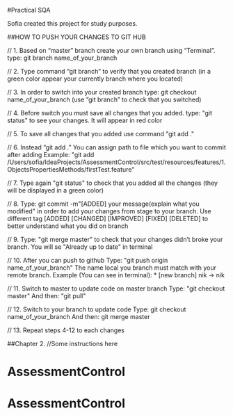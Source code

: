 #Practical SQA

Sofia created this project for study purposes.

##HOW TO PUSH YOUR CHANGES TO GIT HUB

// 1. Based on “master” branch create your own branch using
    “Terminal”. type: git branch name_of_your_branch

// 2. Type command “git branch” to verify that you created branch
    (in a green color appear your currently branch where you located)

// 3. In order to switch into your created branch
    type: git checkout name_of_your_branch
    (use “git branch” to check that you switched)

// 4. Before switch you must save all changes that you added.
    type: "git status" to see your changes. It will appear in red color

// 5. To save all changes that you added use command "git add ."

// 6. Instead “git add .” You can assign path to file which
    you want to commit after adding
    Example: "git add /Users/sofia/IdeaProjects/AssessmentControl/src/test/resources/features/1.ObjectsPropertiesMethods/firstTest.feature"

// 7. Type again "git status" to check
    that you added all the changes
    (they will be displayed in a green color)

// 8. Type: git commit -m"[ADDED] your message(explain what you modified"
    in order to add your changes from stage to your branch. Use different tag
    [ADDED] [CHANGED] [IMPROVED] [FIXED] [DELETED]
    to better understand what you did on branch

// 9. Type: "git merge master" to check that your changes didn’t broke your branch.
    You will se "Already up to date" in terminal


// 10. After you can push to github
    Type: "git push origin name_of_your_branch"
    The name local you branch must match with your remote branch.
    Example (You can see in terminal):
    * [new branch]      nik -> nik


// 11. Switch to master to update code on master branch
    Type: "git checkout master"
    And then: "git pull"

// 12. Switch to your branch to update code
       Type: git checkout name_of_your_branch
       And then: git merge master

// 13. Repeat steps 4-12 to each changes





##Chapter 2.
//Some instructions here
# AssessmentControl
# AssessmentControl
